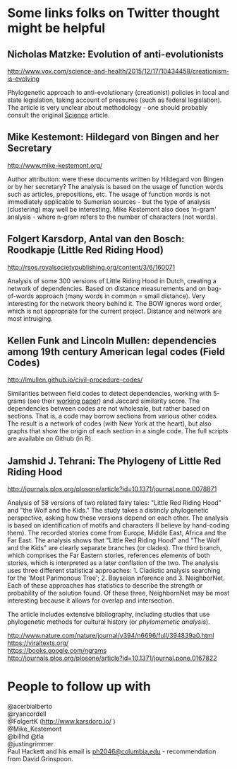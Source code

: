 # Some links folks on Twitter thought might be helpful  
## Nicholas Matzke: Evolution of anti-evolutionists
http://www.vox.com/science-and-health/2015/12/17/10434458/creationism-is-evolving  

Phylogenetic approach to anti-evolutionary (creationist) policies in local and state legislation, taking account of pressures (such as federal legislation). The article is very unclear about methodology - one should probably consult the original [Science](http://science.sciencemag.org/content/351/6268/28.full) article.

## Mike Kestemont: Hildegard von Bingen and her Secretary
http://www.mike-kestemont.org/  

Author attribution: were these documents written by Hildegard von Bingen or by her secretary? The analysis is based on the usage of function words such as articles, prepositions, etc. The usage of function words is not immediately applicable to Sumerian sources - but the type of analysis (clustering) may well be interesting. Mike Kestemont also does 'n-gram' analysis - where n-gram refers to the number of characters (not words).

## Folgert Karsdorp, Antal van den Bosch: Roodkapje (Little Red Riding Hood)
http://rsos.royalsocietypublishing.org/content/3/6/160071  

Analysis of some 300 versions of Little Riding Hood in Dutch, creating a network of dependencies. Based on distance measurements and on bag-of-words approach (many words in common = small distance). Very interesting for the network theory behind it. The BOW ignores word order, which is not appropriate for the current project. Distance and network are most intruiging.

## Kellen Funk and Lincoln Mullen: dependencies among 19th century American legal codes (Field Codes)
http://lmullen.github.io/civil-procedure-codes/  

Similarities between field codes to detect dependencies, working with 5-grams (see their [working paper](http://lmullen.github.io/civil-procedure-codes/talks/dh-working-group/Funk-Mullen.Migration-Field-Code.working-paper.pdf)) and Jaccard similarity score. The dependencies between codes are not wholesale, but rather based on sections. That is, a code may borrow sections from various other codes. The result is a network of codes (with New York at the heart), but also graphs that show the origin of each section in a single code. The full scripts are available on Github (in R).

## Jamshid J. Tehrani: The Phylogeny of Little Red Riding Hood
http://journals.plos.org/plosone/article?id=10.1371/journal.pone.0078871  

Analysis of 58 versions of two related fairy tales: "Little Red Riding Hood" and "the Wolf and the Kids." The study takes a distincly phylogenetic perspective, asking how these versions depend on each other. The analysis is based on identification of motifs and characters (I believe by hand-coding them). The recorded stories come from Europe, Middle East, Africa and the Far East. The analysis shows that "Little Red Riding Hood" and "The Wolf and the Kids" are clearly separate branches (or clades). The third branch, which comprises the Far Eastern stories, references elements of both stories, which is interpreted as a later conflation of the two.
The analysis uses three different statistical approaches: 1. Cladistic analysis searching for the 'Most Parimonous Tree'; 2. Bayseian inference and 3. NeighborNet. Each of these approaches has statistics to describe the strength or probability of the solution found. Of these three, NeighbornNet may be most interesting because it allows for overlap and intersection.

The article includes extensive bibliography, including studies that use phylogenetic methods for cultural history (or *phylomemetic analysis*).

http://www.nature.com/nature/journal/v394/n6696/full/394839a0.html  
https://viraltexts.org/  
https://books.google.com/ngrams  
http://journals.plos.org/plosone/article?id=10.1371/journal.pone.0167822  

# People to follow up with  
@acerbialberto  
@ryancordell  
@FolgertK (http://www.karsdorp.io/ )  
@Mike_Kestemont  
@billhd 
@tla   
@justingrimmer  
Paul Hackett and his email is ph2046@columbia.edu - recommendation from David Grinspoon.  
